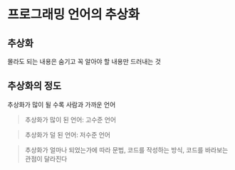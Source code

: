 # 프로그래밍 언어의 추상화

## 추상화

몰라도 되는 내용은 숨기고 꼭 알아야 할 내용만 드러내는 것

## 추상화의 정도

추상화가 많이 될 수록 사람과 가까운 언어

>추상화가 많이 된 언어: 고수준 언어

>추상화가 덜 된 언어: 저수준 언어

>추상화가 얼마나 되었는가에 따라 문법, 코드를 작성하는 방식, 코드를 바라보는 관점이 달라진다
